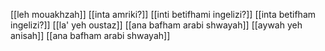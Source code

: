 [[leh mouakhzah]]
[[inta amriki?]]
[[inti betifhami ingelizi?]]
[[inta betifham ingelizi?]]
[[la' yeh oustaz]]
[[ana bafham arabi shwayah]]
[[aywah yeh anisah]]
[[ana bafham arabi shwayah]]